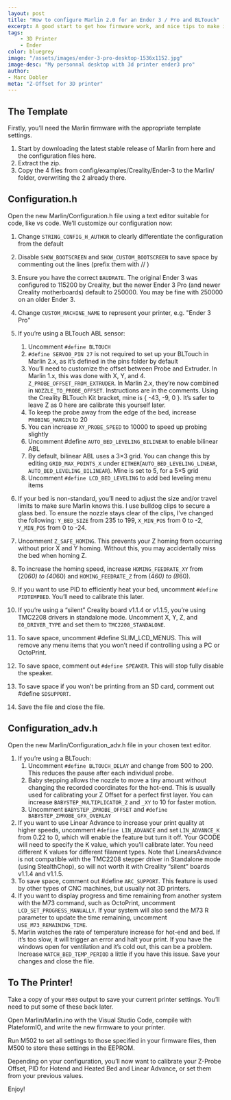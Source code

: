 ```yaml
---
layout: post
title: "How to configure Marlin 2.0 for an Ender 3 / Pro and BLTouch"
excerpt: A good start to get how firmware work, and nice tips to make it custom version for Ender 3 BLTouch
tags: 
    - 3D Printer
    - Ender
color: bluegrey
image: "/assets/images/ender-3-pro-desktop-1536x1152.jpg"
image-desc: "My personnal desktop with 3d printer ender3 pro"
author:
- Marc Dobler
meta: "Z-Offset for 3D printer"
---
```


## The Template

Firstly, you’ll need the Marlin firmware with the appropriate template settings.

1. Start by downloading the latest stable release of Marlin from here and the configuration files here.
2. Extract the zip.
3. Copy the 4 files from config/examples/Creality/Ender-3 to the Marlin/ folder, overwriting the 2 already there.

## Configuration.h

Open the new Marlin/Configuration.h file using a text editor suitable for code, like vs code. We’ll customize our configuration now:

1. Change `STRING_CONFIG_H_AUTHOR` to clearly differentiate the configuration from the default
2. Disable `SHOW_BOOTSCREEN` and `SHOW_CUSTOM_BOOTSCREEN` to save space by commenting out the lines (prefix them with //  )
3. Ensure you have the correct `BAUDRATE`. The original Ender 3 was configured to 115200 by Creality, but the newer Ender 3 Pro (and newer Creality motherboards) default to 250000. You may be fine with 250000 on an older Ender 3.
4. Change `CUSTOM_MACHINE_NAME` to represent your printer, e.g. "Ender 3 Pro"
5. If you’re using a BLTouch ABL sensor:
    1. Uncomment `#define BLTOUCH`
    2. `#define SERVO0_PIN 27` is not required to set up your BLTouch in Marlin 2.x, as it’s defined in the pins folder by default
    3. You’ll need to customize the offset between Probe and Extruder. In Marlin 1.x, this was done with X, Y, and 4. `Z_PROBE_OFFSET_FROM_EXTRUDER`. In Marlin 2.x, they’re now combined in `NOZZLE_TO_PROBE_OFFSET`. Instructions are in the comments. Using the Creality BLTouch Kit bracket, mine is { -43, -9, 0 }. It’s safer to leave Z as 0 here are calibrate this yourself later.
    4. To keep the probe away from the edge of the bed, increase `PROBING_MARGIN` to 20
    5. You can increase `XY_PROBE_SPEED` to 10000 to speed up probing slightly
    6. Uncomment #define `AUTO_BED_LEVELING_BILINEAR` to enable bilinear ABL
    7. By default, bilinear ABL uses a 3×3 grid. You can change this by editing `GRID_MAX_POINTS_X` under `EITHER`(`AUTO_BED_LEVELING_LINEAR`, `AUTO_BED_LEVELING_BILINEAR`). Mine is set to 5, for a 5×5 grid
    8. Uncomment `#define LCD_BED_LEVELING` to add bed leveling menu items

6. If your bed is non-standard, you’ll need to adjust the size and/or travel limits to make sure Marlin knows this. I use bulldog clips to secure a glass bed. To ensure the nozzle stays clear of the clips, I’ve changed the following: `Y_BED_SIZE` from 235 to 199, `X_MIN_POS` from 0 to -2, `Y_MIN_POS` from 0 to -24.
7. Uncomment `Z_SAFE_HOMING`. This prevents your Z homing from occurring without prior X and Y homing. Without this, you may accidentally miss the bed when homing Z.
8. To increase the homing speed, increase `HOMING_FEEDRATE_XY` from (20*60) to (40*60) and `HOMING_FEEDRATE_Z` from (4*60) to (8*60).
9. If you want to use PID to efficiently heat your bed, uncomment `#define PIDTEMPBED`. You’ll need to calibrate this later.
10. If you’re using a “silent” Creality board v1.1.4 or v1.1.5, you’re using TMC2208 drivers in standalone mode. Uncomment X, Y, Z, and `E0_DRIVER_TYPE` and set them to `TMC2208_STANDALONE`.
11. To save space, uncomment #define SLIM_LCD_MENUS. This will remove any menu items that you won’t need if controlling using a PC or OctoPrint.
12. To save space, comment out `#define SPEAKER`. This will stop fully disable the speaker.
13. To save space if you won’t be printing from an SD card, comment out #define `SDSUPPORT`.
14. Save the file and close the file.

## Configuration_adv.h

Open the new Marlin/Configuration_adv.h file in your chosen text editor.

1. If you’re using a BLTouch:
    1. Uncomment `#define BLTOUCH_DELAY` and change from 500 to 200. This reduces the pause after each individual probe.
    2. Baby stepping allows the nozzle to move a tiny amount without changing the recorded coordinates for the hot-end. This is usually used for calibrating your Z Offset for a perfect first layer. You can increase `BABYSTEP_MULTIPLICATOR_Z` and `_XY` to 10 for faster motion.
    3. Uncomment `BABYSTEP_ZPROBE_OFFSET` and `#define BABYSTEP_ZPROBE_GFX_OVERLAY`
2. If you want to use Linear Advance to increase your print quality at higher speeds, uncomment `#define LIN_ADVANCE` and set `LIN_ADVANCE_K` from 0.22 to 0, which will enable the feature but turn it off. Your GCODE will need to specify the K value, which you’ll calibrate later. You need different K values for different filament types. Note that LinearsAdvance is not compatible with the TMC2208 stepper driver in Standalone mode (using StealthChop), so will not worth it with Creality “silent” boards v1.1.4 and v1.1.5.
3. To save space, comment out #define `ARC_SUPPORT`. This feature is used by other types of CNC machines, but usually not 3D printers.
4. If you want to display progress and time remaining from another system with the M73 command, such as OctoPrint, uncomment `LCD_SET_PROGRESS_MANUALLY`. If your system will also send the M73 R parameter to update the time remaining, uncomment `USE_M73_REMAINING_TIME`.
5. Marlin watches the rate of temperature increase for hot-end and bed. If it’s too slow, it will trigger an error and halt your print. If you have the windows open for ventilation and it’s cold out, this can be a problem. Increase `WATCH_BED_TEMP_PERIOD` a little if you have this issue.
Save your changes and close the file.

## To The Printer!

Take a copy of your `M503` output to save your current printer settings. You’ll need to put some of these back later.

Open Marlin/Marlin.ino with the Visual Studio Code, compile with PlateformIO, and write the new firmware to your printer.

Run M502 to set all settings to those specified in your firmware files, then M500 to store these settings in the EEPROM.

Depending on your configuration, you’ll now want to calibrate your Z-Probe Offset, PID for Hotend and Heated Bed and Linear Advance, or set them from your previous values.

Enjoy!